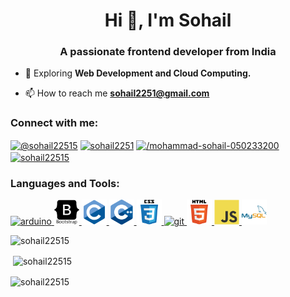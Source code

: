 <h1 align="center">Hi 👋, I'm Sohail</h1>
<h3 align="center">A passionate frontend developer from India</h3>

- 🌱 Exploring **Web Development and Cloud Computing.**

- 📫 How to reach me **sohail2251@gmail.com**

<h3 align="left">Connect with me:</h3>
<p align="left">
<a href="https://codepen.io/@sohail22515" target="blank"><img align="center" src="https://raw.githubusercontent.com/rahuldkjain/github-profile-readme-generator/master/src/images/icons/Social/codepen.svg" alt="@sohail22515" height="30" width="40" /></a>
<a href="https://twitter.com/sohail2251" target="blank"><img align="center" src="https://raw.githubusercontent.com/rahuldkjain/github-profile-readme-generator/master/src/images/icons/Social/twitter.svg" alt="sohail2251" height="30" width="40" /></a>
<a href="https://linkedin.com/in//mohammad-sohail-050233200" target="blank"><img align="center" src="https://raw.githubusercontent.com/rahuldkjain/github-profile-readme-generator/master/src/images/icons/Social/linked-in-alt.svg" alt="/mohammad-sohail-050233200" height="30" width="40" /></a>
<a href="https://www.codechef.com/users/sohail22515" target="blank"><img align="center" src="https://cdn.jsdelivr.net/npm/simple-icons@3.1.0/icons/codechef.svg" alt="sohail22515" height="30" width="40" /></a>
<!-- <a href="https://codeforces.com/profile/sohail22515" target="blank"><img align="center" src="https://raw.githubusercontent.com/rahuldkjain/github-profile-readme-generator/master/src/images/icons/Social/codeforces.svg" alt="sohail22515" height="30" width="40" /></a> -->
</p>

<h3 align="left">Languages and Tools:</h3>
<p align="left"> <a href="https://www.arduino.cc/" target="_blank" rel="noreferrer"> <img src="https://cdn.worldvectorlogo.com/logos/arduino-1.svg" alt="arduino" width="40" height="40"/> </a> <a href="https://getbootstrap.com" target="_blank" rel="noreferrer"> <img src="https://raw.githubusercontent.com/devicons/devicon/master/icons/bootstrap/bootstrap-plain-wordmark.svg" alt="bootstrap" width="40" height="40"/> </a> <a href="https://www.cprogramming.com/" target="_blank" rel="noreferrer"> <img src="https://raw.githubusercontent.com/devicons/devicon/master/icons/c/c-original.svg" alt="c" width="40" height="40"/> </a> <a href="https://www.w3schools.com/cpp/" target="_blank" rel="noreferrer"> <img src="https://raw.githubusercontent.com/devicons/devicon/master/icons/cplusplus/cplusplus-original.svg" alt="cplusplus" width="40" height="40"/> </a> <a href="https://www.w3schools.com/css/" target="_blank" rel="noreferrer"> <img src="https://raw.githubusercontent.com/devicons/devicon/master/icons/css3/css3-original-wordmark.svg" alt="css3" width="40" height="40"/> </a> <a href="https://git-scm.com/" target="_blank" rel="noreferrer"> <img src="https://www.vectorlogo.zone/logos/git-scm/git-scm-icon.svg" alt="git" width="40" height="40"/> </a> <a href="https://www.w3.org/html/" target="_blank" rel="noreferrer"> <img src="https://raw.githubusercontent.com/devicons/devicon/master/icons/html5/html5-original-wordmark.svg" alt="html5" width="40" height="40"/> </a> <a href="https://developer.mozilla.org/en-US/docs/Web/JavaScript" target="_blank" rel="noreferrer"> <img src="https://raw.githubusercontent.com/devicons/devicon/master/icons/javascript/javascript-original.svg" alt="javascript" width="40" height="40"/> </a> <a href="https://www.mysql.com/" target="_blank" rel="noreferrer"> <img src="https://raw.githubusercontent.com/devicons/devicon/master/icons/mysql/mysql-original-wordmark.svg" alt="mysql" width="40" height="40"/> </a> </p>

<p><img align="left" src="https://github-readme-stats.vercel.app/api/top-langs?username=sohail22515&show_icons=true&locale=en&layout=compact" alt="sohail22515" /></p>
<br>

<p>&nbsp;<img align="center" src="https://github-readme-stats.vercel.app/api?username=sohail22515&show_icons=true&locale=en" alt="sohail22515" /></p>

<p><img align="center" src="https://github-readme-streak-stats.herokuapp.com/?user=sohail22515&" alt="sohail22515" /></p>
